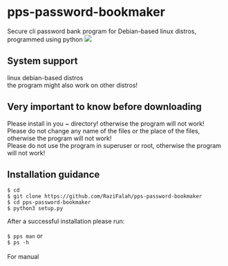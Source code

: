 <h1>pps-password-bookmaker</h1>
Secure cli password bank program for Debian-based linux distros, programmed using python
<image src="https://github-production-user-asset-6210df.s3.amazonaws.com/92949627/256702025-5458c3da-467f-4648-b1e7-c2436ee68f52.png"></image>



<h2>System support</h2>
linux debian-based distros<br>
the program might also work on other distros!

<h2>Very important to know before downloading</h2>

Please install in you ~ directory! otherwise the program will not work! <br>
Please do not change any name of the files or the place of the files, otherwise the program will not work! <br>
Please do not use the program in superuser or root, otherwise the program will not work! <br>

<h2>Installation guidance</h2>

``$ cd`` </br>
``$ git clone https://github.com/RaziFalah/pps-password-bookmaker`` </br>
``$ cd pps-password-bookmaker`` </br>
``$ python3 setup.py`` </br>


After a successful installation please run:</br></br>
``$ pps man`` or </br>
``$ ps -h``</br></br>
For manual

